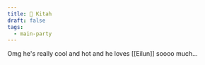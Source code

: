 ```yaml
---
title: 🐲 Kitah
draft: false
tags:
  - main-party
---
```

Omg he's really cool and hot and he loves [[Eilun]] soooo much...